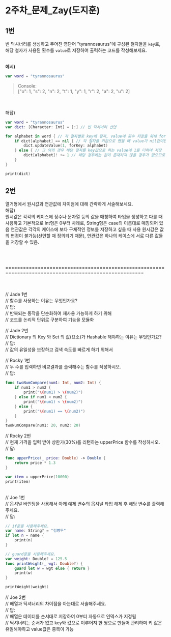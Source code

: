 2주차_문제_Zay(도지훈)
===
1번
---
빈 딕셔너리를 생성하고 주어진 영단어 "tyrannosaurus"에 구성된 철자들을 `key`로,<br>
해당 철자가 사용된 횟수를 `value`로 저장하여 출력하는 코드를 작성해보세요.<br><br>

**예시)**
```Swift
var word = "tyrannosaurus"
```
> Console:<br>
> ["o": 1, "s": 2, "n": 2, "t": 1, "y": 1, "r": 2, "a": 2, "u": 2]<br>

<br><br>
해답)
<br>
```Swift
var word = "tyrannosaurus"
var dict: [Character: Int] = [:] // 빈 딕셔너리 선언

for alphabet in word { // 각 철자별로 key에 철자, value에 횟수 저장을 위해 for문 사용
    if dict[alphabet] == nil { // 각 철자를 키값으로 했을 때 value가 nil값이면 해당 철자를 키값으로 하고 value를 1로 업데이트함
        dict.updateValue(1, forKey: alphabet)
    } else { // 그 외의 경우 해당 철자를 key값으로 하는 value에 1을 더하여 저장
        dict[alphabet]! += 1 // 해당 경우에는 값이 존재하지 않을 경우가 없으므로 강제 언래핑
    }
}

print(dict)
```

2번
---
열거형에서 원시값과 연관값에 차이점에 대해 간략하게 서술해보세요.<br>
해답)
<br>
원시값은 각각의 케이스에 정수나 문자열 등의 값을 매칭하여 타입을 생성하고 다룰 때 사용하고
기본적으로 Int형은 0부터 차례로, String형은 case의 이름대로 매칭되어 있음
연관값은 각각의 케이스에 보다 구체적인 정보를 저장하고 싶을 때 사용
원시값은 값의 변경이 불가능(선언할 때 정의되기 때문), 연관값은 하나의 케이스에 서로 다른 값들을 저장할 수 있음.

<br><br>

=====================================================================================================


<br><br>
// Jade 1번<br>
// 함수를 사용하는 이유는 무엇인가요?<br>
// 답:<br>
// 반복되는 동작을 단순화하여 재사용 가능하게 하기 위해<br>
// 코드를 논리적 단위로 구분하여 기능을 모듈화<br>


// Jade 2번<br>
// Dictionary 의 Key 와 Set 의 값(요소)가 Hashable 해야하는 이유는 무엇인가요?<br>
// 답:<br>
// 값의 유일성을 보장하고 검색 속도를 빠르게 하기 위해서<br>


// Rocky 1번<br>
// 두 수를 입력하면 비교결과를 출력해주는 함수를 작성하시오.<br>
// 답:<br>


```swift
func twoNumCompare(num1: Int, num2: Int) {
    if num1 > num2 {
        print("\(num1) > \(num2)")
    } else if num1 < num2 {
        print("\(num1) < \(num2)")
    } else {
        print("\(num1) == \(num2)")
    }
}
twoNumCompare(num1: 20, num2: 20)
```

// Rocky 2번<br>
// 현재 가격을 입력 받아 상한가(30%)를 리턴하는 upperPrice 함수를 작성하시오.<br>
// 답:<br>

```swift
func upperPrice(_ price: Double) -> Double {
    return price * 1.3
}

var item = upperPrice(10000)
print(item)
```

<br>
// Joe 1번<br>
// 옵셔널 바인딩을 사용해서 아래 예제 변수의 옵셔널 타입 해제 후 해당 변수를 출력해주세요.<br>
// 답:<br> 

```swift
// if문을 사용해주세요.
var name: String? = "김병두"
if let n = name {
    print(n)
}
```

```swift
// guard문을 사용해주세요.
var weight: Double? = 125.5
func printWeight(_ wgt: Double?) {
    guard let w = wgt else { return }
    print(w)
}

printWeight(weight)
```

// Joe 2번<br>
// 배열과 딕셔너리의 차이점을 아는대로 서술해주세요.<br>
// 답:<br>
// 배열은 데이터를 순서대로 저장하여 0부터 자동으로 인덱스가 지정됨<br>
// 딕셔너리는 순서가 없고 key와 값으로 이루어져 한 쌍으로 만들어 관리하며 키 값은 유일해야하고 value값은 중복이 가능<br>
